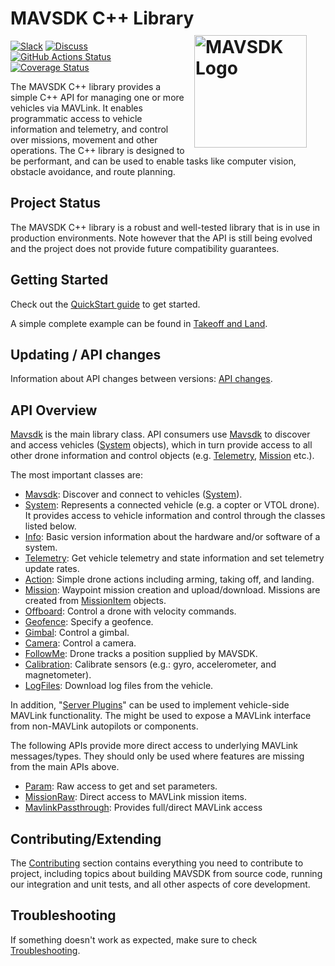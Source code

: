 # MAVSDK C++ Library <div style="float:right; padding:10px; margin-right:20px;"><img src="../../assets/site/sdk_logo_full.png" title="MAVSDK Logo" width="180px"/></div>
[![Slack](https://px4-slack.herokuapp.com/badge.svg)](http://slack.px4.io)&nbsp;[![Discuss](https://img.shields.io/badge/discuss-MAVSDK-ff69b4.svg)](https://discuss.px4.io/c/sdk) [![GitHub Actions Status](https://github.com/mavlink/MAVSDK/workflows/Build%20and%20Test/badge.svg?branch=main)](https://github.com/mavlink/MAVSDK/actions?query=branch%3Amain) [![Coverage Status](https://coveralls.io/repos/github/mavlink/MAVSDK/badge.svg?branch=main)](https://coveralls.io/github/mavlink/MAVSDK?branch=main)

The MAVSDK C++ library provides a simple C++ API for managing one or more vehicles via MAVLink.
It enables programmatic access to vehicle information and telemetry, and control over missions, movement and other operations.
The C++ library is designed to be performant, and can be used to enable tasks like computer vision, obstacle avoidance, and route planning.


## Project Status

The MAVSDK C++ library is a robust and well-tested library that is in use in production environments.
Note however that the API is still being evolved and the project does not provide future compatibility guarantees.

## Getting Started

Check out the [QuickStart guide](quickstart.md) to get started.

A simple complete example can be found in [Takeoff and Land](examples/takeoff_and_land.md).

## Updating / API changes

Information about API changes between versions: [API changes](api_changes.md).

## API Overview

[Mavsdk](api_reference/classmavsdk_1_1_mavsdk.md) is the main library class.
API consumers use [Mavsdk](api_reference/classmavsdk_1_1_mavsdk.md) to discover and access vehicles ([System](api_reference/classmavsdk_1_1_system.md) objects), which in turn provide access to all other drone information and control objects (e.g. [Telemetry](api_reference/classmavsdk_1_1_telemetry.md), [Mission](api_reference/classmavsdk_1_1_mission.md) etc.).

The most important classes are:

- [Mavsdk](api_reference/classmavsdk_1_1_mavsdk.md): Discover and connect to vehicles ([System](api_reference/classmavsdk_1_1_system.md)).
- [System](api_reference/classmavsdk_1_1_system.md): Represents a connected vehicle (e.g. a copter or VTOL drone).
  It provides access to vehicle information and control through the classes listed below.
- [Info](api_reference/classmavsdk_1_1_info.md): Basic version information about the hardware and/or software of a system.
- [Telemetry](api_reference/classmavsdk_1_1_telemetry.md): Get vehicle telemetry and state information and set telemetry update rates.
- [Action](api_reference/classmavsdk_1_1_action.md): Simple drone actions including arming, taking off, and landing.
- [Mission](api_reference/classmavsdk_1_1_mission.md): Waypoint mission creation and upload/download.
  Missions are created from [MissionItem](api_reference/structmavsdk_1_1_mission_1_1_mission_item.md) objects.
- [Offboard](api_reference/classmavsdk_1_1_offboard.md): Control a drone with velocity commands.
- [Geofence](api_reference/classmavsdk_1_1_geofence.md): Specify a geofence.
- [Gimbal](api_reference/classmavsdk_1_1_gimbal.md): Control a gimbal.
- [Camera](api_reference/classmavsdk_1_1_camera.md): Control a camera.
- [FollowMe](api_reference/classmavsdk_1_1_follow_me.md): Drone tracks a position supplied by MAVSDK.
- [Calibration](api_reference/classmavsdk_1_1_calibration.md):  Calibrate sensors (e.g.: gyro, accelerometer, and magnetometer).
- [LogFiles](api_reference/classmavsdk_1_1_log_files.md): Download log files from the vehicle.


In addition, "[Server Plugins](server_plugins.md)" can be used to implement vehicle-side MAVLink functionality.
The might be used to expose a MAVLink interface from non-MAVLink autopilots or components.


The following APIs provide more direct access to underlying MAVLink messages/types.
They should only be used where features are missing from the main APIs above.
* [Param](api_reference/classmavsdk_1_1_param.md): Raw access to get and set parameters.
* [MissionRaw](api_reference/classmavsdk_1_1_mission_raw.md): Direct access to MAVLink mission items.
* [MavlinkPassthrough](api_reference/classmavsdk_1_1_mavlink_passthrough.md): Provides full/direct MAVLink access


## Contributing/Extending

The [Contributing](contributing/index.md) section contains everything you need to contribute to project, including topics about building MAVSDK from source code, running our integration and unit tests, and all other aspects of core development.

## Troubleshooting

If something doesn't work as expected, make sure to check [Troubleshooting](troubleshooting.md).
